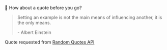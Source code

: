 📣 How about a quote before you go?

> Setting an example is not the main means of influencing another, it is the only means.
>
> <p>- Albert Einstein</p>

Quote requested from [Random Quotes API](https://github.com/lukePeavey/quotable)
